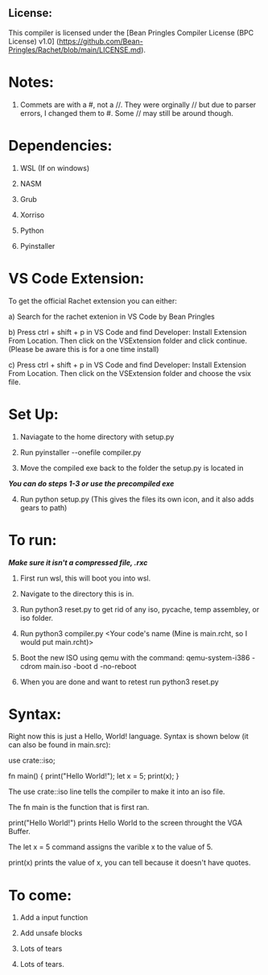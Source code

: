 ## License:

This compiler is licensed under the [Bean Pringles Compiler License (BPC License) v1.0]
(https://github.com/Bean-Pringles/Rachet/blob/main/LICENSE.md).

# Notes:

1. Commets are with a #, not a //. They were orginally // but due to parser errors, I changed them to #. Some // may still be around though.

# Dependencies:

1. WSL (If on windows)

2. NASM

3. Grub 

4. Xorriso

5. Python

6. Pyinstaller

# VS Code Extension:

To get the official Rachet extension you can either:

a) Search for the rachet extenion in VS Code by Bean Pringles

b) Press ctrl + shift + p in VS Code and find Developer: Install Extension From Location.
   Then click on the VSExtension folder and click continue.
   (Please be aware this is for a one time install)

c) Press ctrl + shift + p in VS Code and find Developer: Install Extension From Location.
   Then click on the VSExtension folder and choose the vsix file.

# Set Up:

1. Naviagate to the home directory with setup.py

2. Run pyinstaller --onefile compiler.py

3. Move the compiled exe back to the folder the setup.py is located in

***You can do steps 1-3 or use the precompiled exe***

4. Run python setup.py (This gives the files its own icon, and it also adds gears to path)

# To run:
***Make sure it isn't a compressed file, .rxc***

1. First run wsl, this will boot you into wsl.

2. Navigate to the directory this is in.

3. Run python3 reset.py to get rid of any iso, pycache, temp assembley, or iso folder.

4. Run python3 compiler.py <Your code's name (Mine is main.rcht, so I would put main.rcht)>

5. Boot the new ISO using qemu with the command: 
qemu-system-i386 -cdrom main.iso -boot d -no-reboot

6. When you are done and want to retest run python3 reset.py

# Syntax:

Right now this is just a Hello, World! language.
Syntax is shown below (it can also be found in main.src):

use crate::iso;

fn main() {
    print("Hello World!");
    let x = 5;
    print(x);
}

The use crate::iso line tells the compiler to make it into an iso file.

The fn main is the function that is first ran.

print("Hello World!") prints Hello World to the screen throught the VGA Buffer.

The let x = 5 command assigns the varible x to the value of 5.

print(x) prints the value of x, you can tell because it doesn't have quotes.

# To come:

1. Add a input function

2. Add unsafe blocks

3. Lots of tears

4. Lots of tears.
